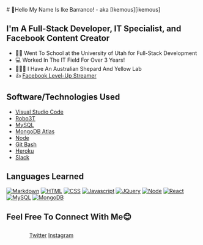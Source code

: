 <link rel="stylesheet" href="https://pro.fontawesome.com/releases/v5.10.0/css/all.css" integrity="sha384-AYmEC3Yw5cVb3ZcuHtOA93w35dYTsvhLPVnYs9eStHfGJvOvKxVfELGroGkvsg+p" crossorigin="anonymous"/>
# 👋Hello My Name Is Ike Barranco! - aka [Ikemous][ikemous]

## I'm A Full-Stack Developer, IT Specialist,  and Facebook Content Creator
- 👨‍💻 Went To School at the University of Utah for Full-Stack Development
- 💻 Worked In The IT Field For Over 3 Years!
- 🦮🐕‍🦺 I Have An Australian Shepard And Yellow Lab
- 👍 [Facebook Level-Up Streamer][facebook]

## Software/Technologies Used
- [Visual Studio Code](https://code.visualstudio.com/)
- [Robo3T](https://robomongo.org/)
- [MySQL](https://www.mysql.com/)
- [MongoDB Atlas](https://www.mongodb.com/cloud/atlas)
- [Node](https://nodejs.org/en/)
- [Git Bash](https://gitforwindows.org/)
- [Heroku](https://dashboard.heroku.com/)
- [Slack](https://slack.com/)

## Languages Learned
[![Markdown](https://img.shields.io/badge/Markdown-informational.svg)](https://www.markdownguide.org/)
[![HTML](https://img.shields.io/badge/HTML-brightgreen.svg)](https://www.w3schools.com/html/)
[![CSS](https://img.shields.io/badge/CSS-blue.svg)](https://www.w3schools.com/css/)
[![Javascript](https://img.shields.io/badge/Javascript-yellow.svg)](https://www.javascript.com/)
[![JQuery](https://img.shields.io/badge/JQuery-informational.svg)](https://jquery.com/)
[![Node](https://img.shields.io/badge/Node-215732.svg)](https://nodejs.org/en/)
[![React](https://img.shields.io/badge/React-61DBFB.svg)](https://reactjs.org/)
[![MySQL](https://img.shields.io/badge/MySQL-F29111.svg)](https://www.mysql.com/)
[![MongoDB](https://img.shields.io/badge/MongoDB-4DB33D.svg)](https://www.mongodb.com/)


## Feel Free To Connect With Me😊
[<i class="fas fa-book-reader" style="font-size:25px; padding-right: 20px"></i>][ikemous]
[<i class="fab fa-github-square" style="color: #211F1F;font-size:25px; padding-right: 20px"></i>][github]
[<i class="fab fa-facebook-square" style="color:#3b5998; font-size:25px; padding-right: 20px"></i>][facebook]
[Twitter](twitter)
[Instagram][instagram]



[ikemous]: ikemous.com
[facebook]: https://www.facebook.com/ikemous
[github]: https://github.com/ikemous
[twitter]: https://twitter.com/real_ikemous
[instagram]: https://www.instagram.com/the_real_ikemous/
